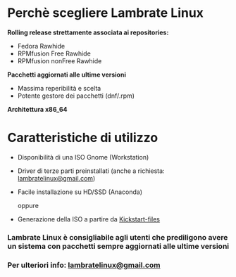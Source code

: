 
# Perchè scegliere Lambrate Linux

 **Rolling release strettamente associata ai repositories:**

  - Fedora Rawhide
  - RPMfusion Free Rawhide
  - RPMfusion nonFree Rawhide
 
 **Pacchetti aggiornati alle ultime versioni**
 
  - Massima reperibilità e scelta
  - Potente gestore dei pacchetti (dnf/.rpm)
  
 **Architettura x86_64**


# Caratteristiche di utilizzo

 - Disponibilità di una ISO Gnome (Workstation)
 - Driver di terze parti preinstallati (anche a richiesta: lambratelinux@gmail.com)
 - Facile installazione su HD/SSD (Anaconda)
 
    oppure
 
 - Generazione della ISO a partire da [Kickstart-files](http://github.com/lambratelinux/ll-devel)

### Lambrate Linux è consigliabile agli utenti che prediligono avere un sistema con pacchetti sempre aggiornati alle ultime versioni

### Per ulteriori info: lambratelinux@gmail.com
